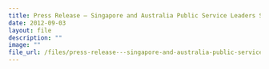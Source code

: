 ```yaml
---
title: Press Release – Singapore and Australia Public Service Leaders Strengthen Ties
date: 2012-09-03
layout: file
description: ""
image: ""
file_url: /files/press-release---singapore-and-australia-public-service-leaders-strengthen-ties.pdf
---
```

